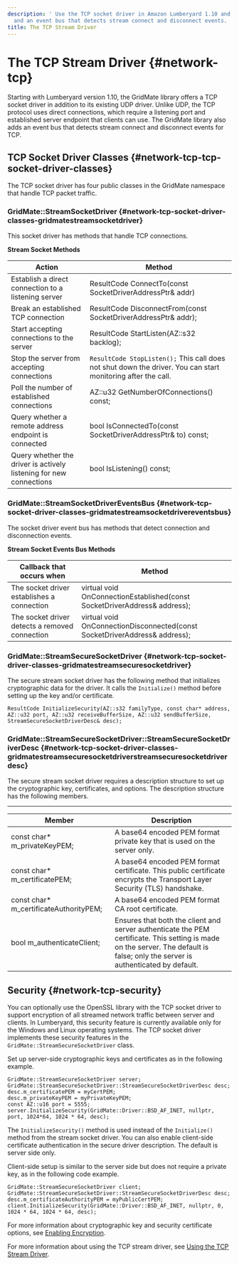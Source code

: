 ```yaml
---
description: ' Use the TCP socket driver in Amazon Lumberyard 1.10 and later for direct connections
  and an event bus that detects stream connect and disconnect events. '
title: The TCP Stream Driver
---
```

# The TCP Stream Driver {#network-tcp}

Starting with Lumberyard version 1\.10, the GridMate library offers a TCP socket driver in addition to its existing UDP driver\. Unlike UDP, the TCP protocol uses direct connections, which require a listening port and established server endpoint that clients can use\. The GridMate library also adds an event bus that detects stream connect and disconnect events for TCP\.

## TCP Socket Driver Classes {#network-tcp-tcp-socket-driver-classes}

The TCP socket driver has four public classes in the GridMate namespace that handle TCP packet traffic\.

### GridMate::StreamSocketDriver {#network-tcp-socket-driver-classes-gridmatestreamsocketdriver}

This socket driver has methods that handle TCP connections\.


**Stream Socket Methods**

| Action | Method |
| --- | --- |
| Establish a direct connection to a listening server | ResultCode ConnectTo\(const SocketDriverAddressPtr& addr\) |
| Break an established TCP connection | ResultCode DisconnectFrom\(const SocketDriverAddressPtr& addr\); |
| Start accepting connections to the server | ResultCode StartListen\(AZ::s32 backlog\); |
| Stop the server from accepting connections | `ResultCode StopListen();`  This call does not shut down the driver\. You can start monitoring after the call\.  |
| Poll the number of established connections | AZ::u32 GetNumberOfConnections\(\) const; |
| Query whether a remote address endpoint is connected | bool IsConnectedTo\(const SocketDriverAddressPtr& to\) const; |
| Query whether the driver is actively listening for new connections | bool IsListening\(\) const; |

### GridMate::StreamSocketDriverEventsBus {#network-tcp-socket-driver-classes-gridmatestreamsocketdrivereventsbus}

The socket driver event bus has methods that detect connection and disconnection events\.


**Stream Socket Events Bus Methods**

| Callback that occurs when | Method |
| --- | --- |
| The socket driver establishes a connection | virtual void OnConnectionEstablished\(const SocketDriverAddress& address\); |
| The socket driver detects a removed connection | virtual void OnConnectionDisconnected\(const SocketDriverAddress& address\); |

### GridMate::StreamSecureSocketDriver {#network-tcp-socket-driver-classes-gridmatestreamsecuresocketdriver}

The secure stream socket driver has the following method that initializes cryptographic data for the driver\. It calls the `Initialize()` method before setting up the key and/or certificate\.

```
ResultCode InitializeSecurity(AZ::s32 familyType, const char* address, AZ::u32 port, AZ::u32 receiveBufferSize, AZ::u32 sendBufferSize, StreamSecureSocketDriverDesc& desc);
```

### GridMate::StreamSecureSocketDriver::StreamSecureSocketDriverDesc {#network-tcp-socket-driver-classes-gridmatestreamsecuresocketdriverstreamsecuresocketdriverdesc}

The secure stream socket driver requires a description structure to set up the cryptographic key, certificates, and options\. The description structure has the following members\.


****

| Member | Description |
| --- | --- |
| const char\* m\_privateKeyPEM; | A base64 encoded PEM format private key that is used on the server only\. |
| const char\* m\_certificatePEM; | A base64 encoded PEM format certificate\. This public certificate encrypts the Transport Layer Security \(TLS\) handshake\. |
| const char\* m\_certificateAuthorityPEM; | A base64 encoded PEM format CA root certificate\. |
| bool m\_authenticateClient; | Ensures that both the client and server authenticate the PEM certificate\. This setting is made on the server\. The default is false; only the server is authenticated by default\. |

## Security {#network-tcp-security}

You can optionally use the OpenSSL library with the TCP socket driver to support encryption of all streamed network traffic between server and clients\. In Lumberyard, this security feature is currently available only for the Windows and Linux operating systems\. The TCP socket driver implements these security features in the `GridMate::StreamSecureSocketDriver` class\.

Set up server\-side cryptographic keys and certificates as in the following example\.

```
GridMate::StreamSecureSocketDriver server;
GridMate::StreamSecureSocketDriver::StreamSecureSocketDriverDesc desc;
desc.m_certificatePEM = myCertPEM;
desc.m_privateKeyPEM = myPrivateKeyPEM;
const AZ::u16 port = 5555;
server.InitializeSecurity(GridMate::Driver::BSD_AF_INET, nullptr, port, 1024*64, 1024 * 64, desc);
```

The `InitializeSecurity()` method is used instead of the `Initialize()` method from the stream socket driver\. You can also enable client\-side certificate authentication in the secure driver description\. The default is server side only\.

Client\-side setup is similar to the server side but does not require a private key, as in the following code example\.

```
GridMate::StreamSecureSocketDriver client;
GridMate::StreamSecureSocketDriver::StreamSecureSocketDriverDesc desc;
desc.m_certificateAuthorityPEM = myPublicCertPEM;
client.InitializeSecurity(GridMate::Driver::BSD_AF_INET, nullptr, 0, 1024 * 64, 1024 * 64, desc);
```

For more information about cryptographic key and security certificate options, see [Enabling Encryption](/docs/userguide/networking/encryption-enabling.md)\.

For more information about using the TCP stream driver, see [Using the TCP Stream Driver](/docs/userguide/networking/tcp-using.md)\.